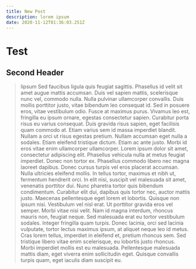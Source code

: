```yaml
---
title: New Post
description: lorem ipsum
date: 2020-11-12T01:36:03.251Z
---
```

# Test
## Second Header

> lipsum Sed faucibus ligula quis feugiat sagittis. Phasellus id velit sit amet augue mattis accumsan. Duis vel sapien mattis, scelerisque nunc vel, commodo nulla. Nulla pulvinar ullamcorper convallis. Duis mollis porttitor justo, vitae bibendum leo consequat id. Sed in posuere eros, vitae vestibulum odio. Fusce at maximus purus. Vivamus leo est, fringilla eu ipsum ornare, egestas consectetur sapien. Curabitur porta risus eu varius consequat.  Duis gravida risus sapien, eget facilisis quam commodo at. Etiam varius sem id massa imperdiet blandit. Nullam a orci ut risus egestas pretium. Nullam accumsan eget nulla a sodales. Etiam eleifend tristique dictum. Etiam ac ante justo. Morbi id eros vitae enim ullamcorper ullamcorper. Lorem ipsum dolor sit amet, consectetur adipiscing elit. Phasellus vehicula nulla at metus feugiat imperdiet. Donec non tortor ex. Phasellus commodo libero nec magna laoreet dapibus. Donec cursus turpis vel eros placerat accumsan. Nulla ultricies eleifend mollis. In tellus tortor, maximus et nibh ut, fermentum hendrerit orci. In elit nisi, suscipit vel malesuada sit amet, venenatis porttitor dui.  Nunc pharetra tortor quis bibendum condimentum. Curabitur elit dui, dapibus quis tortor nec, auctor mattis justo. Maecenas pellentesque eget lorem et lobortis. Quisque non ipsum nisi. Vestibulum vel nisl erat. Ut porttitor gravida eros vel semper. Morbi vitae nisi velit. Nam id magna interdum, rhoncus mauris non, feugiat neque. Sed malesuada erat eu tortor vestibulum sodales. Integer fringilla quam turpis. Donec lacinia, orci sed lacinia vulputate, tortor lectus maximus ipsum, at aliquet neque leo id metus. Cras lorem tellus, imperdiet in eleifend et, pretium rhoncus sem. Sed tristique libero vitae enim scelerisque, eu lobortis justo rhoncus. Morbi imperdiet mollis est eu malesuada. Pellentesque malesuada mattis diam, eget viverra enim sollicitudin eget. Quisque convallis turpis quam, eget iaculis diam suscipit eu.